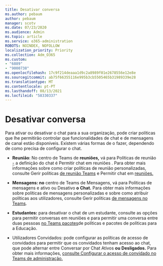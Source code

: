 ```yaml
---
title: Desativar conversa
ms.author: pebaum
author: pebaum
manager: scotv
ms.date: 07/23/2020
ms.audience: Admin
ms.topic: article
ms.service: o365-administration
ROBOTS: NOINDEX, NOFOLLOW
localization_priority: Priority
ms.collection: Adm_O365
ms.custom:
- "6889"
- "9000738"
ms.openlocfilehash: 17c9f214deaaa1d9c2a8989f01e2678556e12e8e
ms.sourcegitcommit: ab75f66355116e995b3cb5505465b31989339e28
ms.translationtype: MT
ms.contentlocale: pt-PT
ms.lasthandoff: 08/13/2021
ms.locfileid: "58330337"
---
```

# <a name="disable-chat"></a>Desativar conversa

Para ativar ou desativar o chat para a sua organização, pode criar políticas que lhe permitirão controlar que funcionalidades de chat e de mensagens de canal estão disponíveis. Existem várias formas de o fazer, dependendo de como precisa de configurar o chat.

- **Reunião**: No centro de Teams de **reuniões,** vá para Políticas de reunião [-](https://admin.teams.microsoft.com/) a definição do chat é Permitir chat em reuniões . Para obter mais informações sobre como criar políticas de reunião personalizadas, consulte Gerir políticas [de reunião Teams](https://docs.microsoft.com/microsoftteams/meeting-policies-in-teams) e Permitir chat em [reuniões.](https://docs.microsoft.com/microsoftteams/meeting-policies-in-teams#allow-chat-in-meetings)

- **Mensagens: no** centro de Teams de Mensagens, [](https://admin.teams.microsoft.com/)vá para Políticas de mensagens e ativo ou Desativo **o** **Chat.** Para obter mais informações sobre políticas de mensagens personalizadas e sobre como atribuir políticas aos utilizadores, consulte Gerir políticas [de mensagens no Teams](https://docs.microsoft.com/microsoftteams/messaging-policies-in-teams).

- **Estudantes:** para desativar o chat de um estudante, consulte as opções para permitir conversas em reuniões e para permitir uma conversa entre duas pessoas [no Teams pacotes](https://docs.microsoft.com/microsoftteams/policy-packages-edu)de políticas e pacotes de políticas para a Educação.

- Utilizadores Convidados: pode configurar as políticas de acesso de convidados para permitir que os convidados tenham acesso ao chat, que pode alternar entre Conversar por Chat Ativos **ou** **Desligados.** Para obter mais informações, [consulte Configurar o acesso de convidado no Teams de administração.](https://docs.microsoft.com/microsoftteams/set-up-guests#configure-guest-access-in-the-teams-admin-center)




